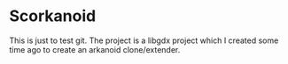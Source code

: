 # Scorkanoid
This is just to test git.
The project is a libgdx project which I created some time ago to create an arkanoid clone/extender.
